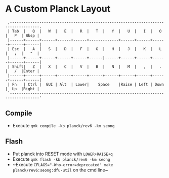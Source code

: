 # A Custom Planck Layout

```
 ,-----------------------------------------------------------------------------------.
 | Tab  |   Q  |   W  |   E  |   R  |   T  |   Y  |   U  |   I  |   O  |   P  | Bksp |
 |------+------+------+------+------+-------------+------+------+------+------+------|
 | Esc  |   A  |   S  |   D  |   F  |   G  |   H  |   J  |   K  |   L  |   ;  |   "  |
 |------+------+------+------+------+------|------+------+------+------+------+------|
 | Shift|   Z  |   X  |   C  |   V  |   B  |   N  |   M  |   ,  |   .  |   /  |Enter |
 |------+------+------+------+------+------+------+------+------+------+------+------|
 | Fn   | Ctrl |  GUI | Alt  | Lower|    Space    |Raise | Left | Down |  Up  |Right |
 `-----------------------------------------------------------------------------------'
```
## Compile
 - Execute `qmk compile -kb planck/rev6 -km seong`

## Flash
 - Put planck into RESET mode with `LOWER+RAISE+q`
 - Execute `qmk flash -kb planck/rev6 -km seong`
 - ~Execute `CFLAGS="-Wno-error=deprecated" make planck/rev6:seong:dfu-util` on the cmd line~
